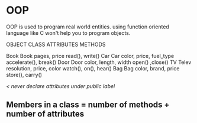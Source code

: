 # OOP 
OOP is used to program real world entities. using function oriented language like C won't help you to program objects.

OBJECT          CLASS       ATTRIBUTES                  METHODS

Book            Book        pages, price                read(), write()
Car             Car         color, price, fuel_type     accelerate(), break()
Door            Door        color, length, width        open() ,close()
TV              Telev       resolution, price, color    watch(), on(), hear()
Bag             Bag         color, brand, price         store(), carry()

*< never declare attributes under public label*

## Members in a class = number of methods + number of attributes

